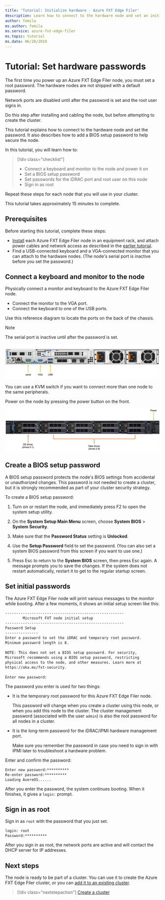 ```yaml
---
title: 'Tutorial: Initialize hardware - Azure FXT Edge Filer'
description: Learn how to connect to the hardware node and set an initial password on Azure FXT Edge Filer nodes. 
author: femila
ms.author: femila
ms.service: azure-fxt-edge-filer
ms.topic: tutorial
ms.date: 06/20/2019
---
```


# Tutorial: Set hardware passwords

The first time you power up an Azure FXT Edge Filer node, you must set a root password. The hardware nodes are not shipped with a default password.

Network ports are disabled until after the password is set and the root user signs in.

Do this step after installing and cabling the node, but before attempting to create the cluster.

This tutorial explains how to connect to the hardware node and set the password. It also describes how to add a BIOS setup password to help secure the node.

In this tutorial, you will learn how to:

> [!div class="checklist"]
>
> * Connect a keyboard and monitor to the node and power it on
> * Set a BIOS setup password
> * Set passwords for the iDRAC port and root user on this node
> * Sign in as root

Repeat these steps for each node that you will use in your cluster.

This tutorial takes approximately 15 minutes to complete.

## Prerequisites

Before starting this tutorial, complete these steps:

* [Install](install.md) each Azure FXT Edge Filer node in an equipment rack, and attach power cables and network access as described in the [earlier tutorial](network-power.md).
* Find a USB-connected keyboard and a VGA-connected monitor that you can attach to the hardware nodes. (The node's serial port is inactive before you set the password.)

## Connect a keyboard and monitor to the node

Physically connect a monitor and keyboard to the Azure FXT Edge Filer node.

* Connect the monitor to the VGA port.
* Connect the keyboard to one of the USB ports.

Use this reference diagram to locate the ports on the back of the chassis.

> [!NOTE]
> The serial port is inactive until after the password is set.

![diagram of back of Azure FXT Edge Filer with serial, VGA, and USB ports labeled](media/fxt-back-serial-vga-usb.png)

You can use a KVM switch if you want to connect more than one node to the same peripherals.

Power on the node by pressing the power button on the front.

![diagram of front of Azure FXT Edge Filer - round power button is labeled near the top right](media/fxt-front-annotated.png)

## Create a BIOS setup password

A BIOS setup password protects the node's BIOS settings from accidental or unauthorized changes. This password is not needed to create a cluster, but it is strongly recommended as part of your cluster security strategy.

To create a BIOS setup password:

1. Turn on or restart the node, and immediately press F2 to open the system setup utility.

1. On the **System Setup Main Menu** screen, choose **System BIOS** > **System Security**.

1. Make sure that the **Password Status** setting is **Unlocked**.

1. Use the **Setup Password** field to set the password. (You can also set a system BIOS password from this screen if you want to use one.)

1. Press Esc to return to the **System BIOS** screen, then press Esc again. A message prompts you to save the changes. If the system does not restart automatically, restart it to get to the regular startup screen.<!-- how to exit this mode/do you need to reboot to get to the initial setup screen? -->

## Set initial passwords

The Azure FXT Edge Filer node will print various messages to the monitor while booting. After a few moments, it shows an initial setup screen like this:

```
------------------------------------------------------
        Microsoft FXT node initial setup
------------------------------------------------------
Password Setup
---------------
Enter a password to set the iDRAC and temporary root password.
Minimum password length is 8.

NOTE: This does not set a BIOS setup password. For security,
Microsoft recommends using a BIOS setup password, restricting
physical access to the node, and other measures. Learn more at
https://aka.ms/fxt-security.

Enter new password:

```

The password you enter is used for two things:

* It is the temporary root password for this Azure FXT Edge Filer node.

  This password will change when you create a cluster using this node, or when you add this node to the cluster. The cluster management password (associated with the user ``admin``) is also the root password for all nodes in a cluster.

* It is the long-term password for the iDRAC/IPMI hardware management port.

  Make sure you remember the password in case you need to sign in with IPMI later to troubleshoot a hardware problem.

Enter and confirm the password:

```
Enter new password:**********
Re-enter password:**********
Loading AvereOS......
```

After you enter the password, the system continues booting. When it finishes, it gives a ``login:`` prompt.

## Sign in as root

Sign in as ``root`` with the password that you just set.

```
login: root
Password:**********
```

After you sign in as root, the network ports are active and will contact the DHCP server for IP addresses.

## Next steps

The node is ready to be part of a cluster. You can use it to create the Azure FXT Edge Filer cluster, or you can [add it to an existing cluster](add-nodes.md).

> [!div class="nextstepaction"]
> [Create a cluster](cluster-create.md)
